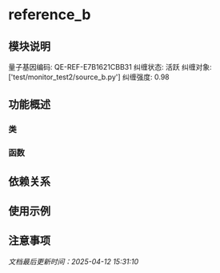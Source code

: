 # reference_b

## 模块说明
量子基因编码: QE-REF-E7B1621CBB31
纠缠状态: 活跃
纠缠对象: ['test/monitor_test2/source_b.py']
纠缠强度: 0.98

## 功能概述

### 类


### 函数


## 依赖关系

## 使用示例

## 注意事项

*文档最后更新时间：2025-04-12 15:31:10*